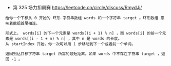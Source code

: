 - 第 325 场力扣周赛 https://leetcode.cn/circle/discuss/RmydJj/

```
给你一个下标从 0 开始的 环形 字符串数组 words 和一个字符串 target 。环形数组 意味着数组首尾相连。

形式上， words[i] 的下一个元素是 words[(i + 1) % n] ，而 words[i] 的前一个元素是 words[(i - 1 + n) % n] ，其中 n 是 words 的长度。
从 startIndex 开始，你一次可以用 1 步移动到下一个或者前一个单词。

返回到达目标字符串 target 所需的最短距离。如果 words 中不存在字符串 target ，返回 -1 。
```